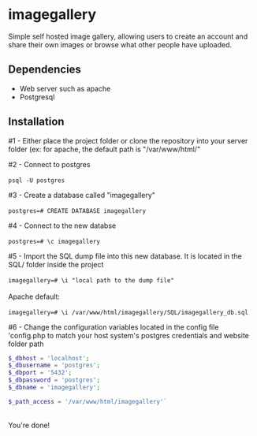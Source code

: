 # imagegallery

Simple self hosted image gallery, allowing users to create an account and share their own images or browse what other people have uploaded.

## Dependencies
- Web server such as apache <br>
- Postgresql

## Installation
#1 - Either place the project folder or clone the repository into your server folder (ex: for apache, the default path is "/var/www/html/"

#2 - Connect to postgres <br><br>
`psql -U postgres`

#3 - Create a database called "imagegallery" <br><br>
`postgres=# CREATE DATABASE imagegallery` <br>

#4 - Connect to the new databse <br><br>
`postgres=# \c imagegallery`

#5 - Import the SQL dump file into this new database. It is located in the SQL/ folder inside the project <br><br>
`imagegallery=# \i "local path to the dump file"` <br><br>
Apache default: <br><br>
`imagegallery=# \i /var/www/html/imagegallery/SQL/imagegallery_db.sql`

#6 - Change the configuration variables located in the config file 'config.php to match your host system's postgres credentials and website folder path <br>
```php
$_dbhost = 'localhost';
$_dbusername = 'postgres';
$_dbport = '5432';
$_dbpassword = 'postgres';
$_dbname = 'imagegallery';

$_path_access = '/var/www/html/imagegallery'`
``` 
<br>
You're done!
